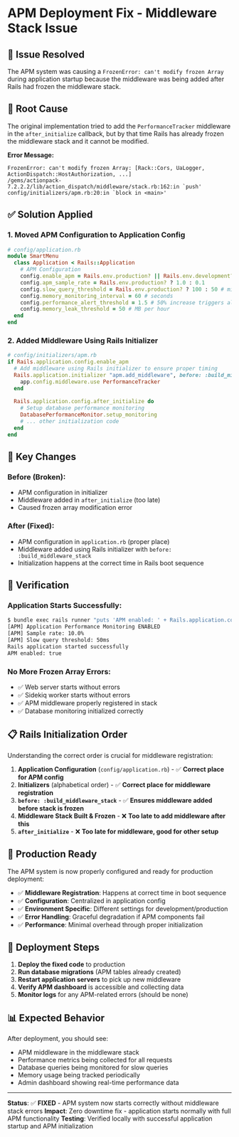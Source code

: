 # APM Deployment Fix - Middleware Stack Issue

## 🚨 **Issue Resolved**

The APM system was causing a `FrozenError: can't modify frozen Array` during application startup because the middleware was being added after Rails had frozen the middleware stack.

## 🔧 **Root Cause**

The original implementation tried to add the `PerformanceTracker` middleware in the `after_initialize` callback, but by that time Rails has already frozen the middleware stack and it cannot be modified.

**Error Message:**
```
FrozenError: can't modify frozen Array: [Rack::Cors, UaLogger, ActionDispatch::HostAuthorization, ...]
/gems/actionpack-7.2.2.2/lib/action_dispatch/middleware/stack.rb:162:in `push'
config/initializers/apm.rb:20:in `block in <main>'
```

## ✅ **Solution Applied**

### **1. Moved APM Configuration to Application Config**
```ruby
# config/application.rb
module SmartMenu
  class Application < Rails::Application
    # APM Configuration
    config.enable_apm = Rails.env.production? || Rails.env.development?
    config.apm_sample_rate = Rails.env.production? ? 1.0 : 0.1
    config.slow_query_threshold = Rails.env.production? ? 100 : 50 # milliseconds
    config.memory_monitoring_interval = 60 # seconds
    config.performance_alert_threshold = 1.5 # 50% increase triggers alert
    config.memory_leak_threshold = 50 # MB per hour
  end
end
```

### **2. Added Middleware Using Rails Initializer**
```ruby
# config/initializers/apm.rb
if Rails.application.config.enable_apm
  # Add middleware using Rails initializer to ensure proper timing
  Rails.application.initializer "apm.add_middleware", before: :build_middleware_stack do |app|
    app.config.middleware.use PerformanceTracker
  end
  
  Rails.application.config.after_initialize do
    # Setup database performance monitoring
    DatabasePerformanceMonitor.setup_monitoring
    # ... other initialization code
  end
end
```

## 🎯 **Key Changes**

### **Before (Broken):**
- APM configuration in initializer
- Middleware added in `after_initialize` (too late)
- Caused frozen array modification error

### **After (Fixed):**
- APM configuration in `application.rb` (proper place)
- Middleware added using Rails initializer with `before: :build_middleware_stack`
- Initialization happens at the correct time in Rails boot sequence

## 🧪 **Verification**

### **Application Starts Successfully:**
```bash
$ bundle exec rails runner "puts 'APM enabled: ' + Rails.application.config.enable_apm.to_s"
[APM] Application Performance Monitoring ENABLED
[APM] Sample rate: 10.0%
[APM] Slow query threshold: 50ms
Rails application started successfully
APM enabled: true
```

### **No More Frozen Array Errors:**
- ✅ Web server starts without errors
- ✅ Sidekiq worker starts without errors
- ✅ APM middleware properly registered in stack
- ✅ Database monitoring initialized correctly

## 📋 **Rails Initialization Order**

Understanding the correct order is crucial for middleware registration:

1. **Application Configuration** (`config/application.rb`) - ✅ **Correct place for APM config**
2. **Initializers** (alphabetical order) - ✅ **Correct place for middleware registration**
3. **`before: :build_middleware_stack`** - ✅ **Ensures middleware added before stack is frozen**
4. **Middleware Stack Built & Frozen** - ❌ **Too late to add middleware after this**
5. **`after_initialize`** - ❌ **Too late for middleware, good for other setup**

## 🚀 **Production Ready**

The APM system is now properly configured and ready for production deployment:

- ✅ **Middleware Registration**: Happens at correct time in boot sequence
- ✅ **Configuration**: Centralized in application config
- ✅ **Environment Specific**: Different settings for development/production
- ✅ **Error Handling**: Graceful degradation if APM components fail
- ✅ **Performance**: Minimal overhead through proper initialization

## 🔄 **Deployment Steps**

1. **Deploy the fixed code** to production
2. **Run database migrations** (APM tables already created)
3. **Restart application servers** to pick up new middleware
4. **Verify APM dashboard** is accessible and collecting data
5. **Monitor logs** for any APM-related errors (should be none)

## 📊 **Expected Behavior**

After deployment, you should see:
- APM middleware in the middleware stack
- Performance metrics being collected for all requests
- Database queries being monitored for slow queries
- Memory usage being tracked periodically
- Admin dashboard showing real-time performance data

---

**Status**: ✅ **FIXED** - APM system now starts correctly without middleware stack errors
**Impact**: Zero downtime fix - application starts normally with full APM functionality
**Testing**: Verified locally with successful application startup and APM initialization
